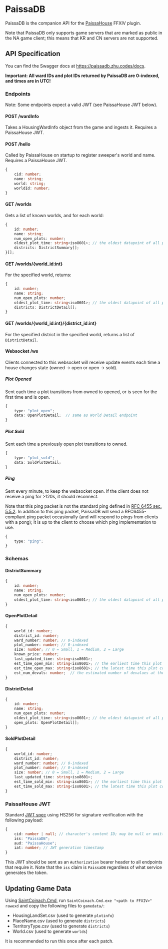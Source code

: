 # PaissaDB

PaissaDB is the companion API for the [PaissaHouse](https://github.com/zhudotexe/FFXIV_PaissaHouse) FFXIV plugin.

Note that PaissaDB only supports game servers that are marked as public in the NA game client; this means that KR and CN
servers are not supported.

## API Specification

You can find the Swagger docs at https://paissadb.zhu.codes/docs.

**Important: All ward IDs and plot IDs returned by PaissaDB are 0-indexed, and times are in UTC!**

### Endpoints

Note: Some endpoints expect a valid JWT (see PaissaHouse JWT below).

#### POST /wardInfo

Takes a HousingWardInfo object from the game and ingests it. Requires a PaissaHouse JWT.

#### POST /hello

Called by PaissaHouse on startup to register sweeper's world and name. Requires a PaissaHouse JWT.

```typescript
{
    cid: number;
    name: string;
    world: string;
    worldId: number;
}
```

#### GET /worlds

Gets a list of known worlds, and for each world:

```typescript
{
    id: number;
    name: string;
    num_open_plots: number;
    oldest_plot_time: string<iso8601>; // the oldest datapoint of all plots on this world
    districts: DistrictSummary[];
}[];
```

#### GET /worlds/{world_id:int}

For the specified world, returns:

```typescript
{
    id: number;
    name: string;
    num_open_plots: number;
    oldest_plot_time: string<iso8601>; // the oldest datapoint of all plots on this world
    districts: DistrictDetail[];
}
```

#### GET /worlds/{world_id:int}/{district_id:int}

For the specified district in the specified world, returns a list of ``DistrictDetail``.

#### Websocket /ws

Clients connected to this websocket will receive update events each time a house changes state (owned -> open or open ->
sold).

##### Plot Opened

Sent each time a plot transitions from owned to opened, or is seen for the first time and is open.

```typescript
{
    type: "plot_open";
    data: OpenPlotDetail;  // same as World Detail endpoint
}
```

##### Plot Sold

Sent each time a previously open plot transitions to owned.

```typescript
{
    type: "plot_sold";
    data: SoldPlotDetail;
}
```

##### Ping

Sent every minute, to keep the websocket open. If the client does not receive a ping for >120s, it should reconnect.

Note that this ping packet is not the standard ping defined in 
[RFC 6455 sec. 5.5.2](https://datatracker.ietf.org/doc/html/rfc6455#section-5.5.2). 
In addition to this ping packet, PaissaDB will send a RFC6455-compliant ping packet occasionally (and will respond to
pings from clients with a pong); it is up to the client to choose which ping implementation to use.

```typescript
{
    type: "ping";
}
```

### Schemas

#### DistrictSummary

```typescript
{
    id: number;
    name: string;
    num_open_plots: number;
    oldest_plot_time: string<iso8601>; // the oldest datapoint of all plots in this district
}
```

#### OpenPlotDetail

```typescript
{
    world_id: number;
    district_id: number;
    ward_number: number; // 0-indexed
    plot_number: number; // 0-indexed
    size: number; // 0 = Small, 1 = Medium, 2 = Large
    known_price: number;
    last_updated_time: string<iso8601>;
    est_time_open_min: string<iso8601>; // the earliest time this plot could have opened, given the update times and devalues
    est_time_open_max: string<iso8601>; // the latest time this plot could have opened, given the update times and devalues
    est_num_devals: number;  // the estimated number of devalues at the time of the request
}
```

#### DistrictDetail

```typescript
{
    id: number;
    name: string;
    num_open_plots: number;
    oldest_plot_time: string<iso8601>; // the oldest datapoint of all plots in this district
    open_plots: OpenPlotDetail[];
}
```

#### SoldPlotDetail

```typescript
{
    world_id: number;
    district_id: number;
    ward_number: number; // 0-indexed
    plot_number: number; // 0-indexed
    size: number; // 0 = Small, 1 = Medium, 2 = Large
    last_updated_time: string<iso8601>;
    est_time_sold_min: string<iso8601>; // the earliest time this plot could have sold, given the update times
    est_time_sold_max: string<iso8601>; // the latest time this plot could have sole, given the update times
}
```

### PaissaHouse JWT

Standard [JWT spec](https://jwt.io/) using HS256 for signature verification with the following payload:

```typescript
{
    cid: number | null; // character's content ID; may be null or omitted for anonymous contribution
    iss: "PaissaDB";
    aud: "PaissaHouse";
    iat: number; // JWT generation timestamp
}
```

This JWT should be sent as an `Authorization` bearer header to all endpoints that require it. Note that the `iss` claim
is `PaissaDB` regardless of what service generates the token.

## Updating Game Data

Using [SaintCoinach.Cmd](https://github.com/ufx/SaintCoinach), run `SaintCoinach.Cmd.exe "<path to FFXIV>" rawexd`
and copy the following files to `gamedata/`:

- HousingLandSet.csv (used to generate `plotinfo`)
- PlaceName.csv (used to generate `districts`)
- TerritoryType.csv (used to generate `districts`)
- World.csv (used to generate `worlds`)

It is recommended to run this once after each patch.
